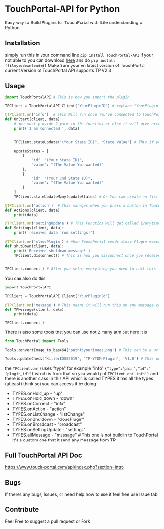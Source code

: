 # TouchPortal-API for Python
Easy way to Build Plugins for TouchPortal with little understanding of Python.

## Installation
simply run this in your command line `pip install TouchPortal-API` if your not able to you can download [here](https://pypi.org/project/TouchPortal-API/#files) and do `pip install [fileyoudownloaded]`
Make Sure your on latest version of TouchPortal current Version of TouchPortal API supports TP V2.3

## Usage
```python
import TouchPortalAPI # This is how you import the plugin

TPClient = TouchPortalAPI.Client('YourPluginID') # replace "YourPluginID" with your own Pluginid in your entry.tp

@TPClient.on('info')  # This Will run once You've connected to TouchPortal
def OnStart(client, data):
    # You must provide 2 parm in the function or else it will give error 
    print('I am Connected!', data)
    
    
    TPClient.stateUpdate("(Your State ID)", "State Value") # This if you want to update a dymic states in TouchPortal
    
    updateStates = [
        {
            "id": "(Your State ID)",
            "value": "(The Value You wanted)"
        },
        {
            "id": "(Your 2nd State ID)",
            "value": "(The Value You wanted)"
        }
    ]
    TPClient.stateUpdateMany(updateStates) # Or You can create an list with however many state you want and use this function to send them all
    
@TPClient.on('action')  # This manages when you press a button in TouchPortal it will send here in json format
def Actions(client, data):
    print(data)

@TPClient.on('settingUpdate') # This Function will get called Everytime when someone changes something in your plugin settings
def Settings(client, data):
    print('received data from settings!')
    
@TPClient.on('closePlugin') # When TouchPortal sends close Plugin message it will run this function
def shutDown(client, data):
    print('Received shutdown message!')
    TPClient.disconnect() # This is how you disconnect once you received the closePlugin message
    
    
TPClient.connect() # After you setup everything you need to call this in order to connect to TouchPortal

```


You can also do this
```python
import TouchPortalAPI

TPClient = TouchPortalAPI.Client('YourPluginId')

@TPClient.on('message') # This means it will run this on any message come from socket so you dont need to do multiple.
def TPMessage(client, data):
    print(data)

TPClient.connect()
```

There is also some tools that you can use not 2 many atm but here it is
```python
from TouchPortal import Tools

Tools.convertImage_to_base64('pathtoyourimage.png') # This can be a url or a image that is stored on your pc if is url just need to pass in the Url

Tools.updateCheck('KillerBOSS2019', 'TP-YTDM-Plugin', 'V1.0') # This only works with github the first parm is your github account and 2nd parm is your plugin  #repository and the 3rd one is the current version that your going to upload it. If there is a update it will return the json data of your repository and If theres #No # updates it will return you False
```

the `TPClient.on()` uses "type" for example "info" `{"type":"pair","id":"(plugin_id)"}` which is from that so you would put `TPClient.on('info')`
and there is another class in this API which is called TYPES it has all the types (atleast i think so) you can access it by doing
- TYPES.onHold_up  - "up"
- TYPES.onHold_down  - "down"
- TYPES.onConnect  - "info"
- TYPES.onAction  - "action"
- TYPES.onListChange  - "listChange"
- TYPES.onShutdown  - "closePlugin"
- TYPES.onBroadcast  - "broadcast"
- TYPES.onSettingUpdate  - "settings"
- TYPES.allMessage  - "message" # This one is not build in to TouchPortal it's a custom one that it send any message from TP

## Full TouchPortal API Doc
https://www.touch-portal.com/api/index.php?section=intro

## Bugs
If theres any bugs, Issues, or need help how to use it feel free use Issue tab

## Contribute
Feel Free to suggest a pull request or Fork
